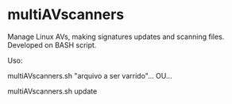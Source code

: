 # multiAVscanners
Manage Linux AVs, making signatures updates  and scanning files.
Developed on BASH script.

Uso:

multiAVscanners.sh "arquivo a ser varrido"... OU...

multiAVscanners.sh update
